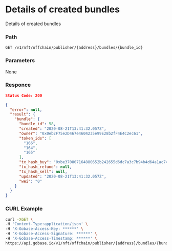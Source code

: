 # Details of created bundles

Details of created bundles

### Path
```
GET /v1/nft/offchain/publisher/{address}/bundles/{bundle_id}
```

### Parameters

None

### Responce
```json
Status Code: 200

{
  "error": null,
  "result": {
    "bundle": {
      "bundle_id": 58,
      "created": "2020-08-21T13:41:32.057Z",
      "owner": "0x0eb2F75e2D467e4604235e99E28b2fF4E4C2ec61",
      "token_ids": [
        "166",
        "164",
        "165"
      ],
      "tx_hash_buy": "0xbe370807164880652b242655d6dc7a3c7b94b4d64a1ac7497b71984dfbd38e06",
      "tx_hash_refund": null,
      "tx_hash_sell": null,
      "updated": "2020-08-21T13:41:32.057Z",
      "wei": "0"
    }
  }
}
```

### CURL Example
```bash
curl -XGET \
-H 'Content-Type:application/json' \
-H 'X-Gobase-Access-Key: ******' \
-H 'X-Gobase-Access-Signature: ******' \
-H 'X-Gobase-Access-Timestamp: ******' \
https://api.gobase.io/v1/nft/offchain/publisher/{address}/bundles/{bundle_id}
```

